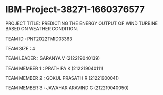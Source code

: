 # IBM-Project-38271-1660376577
PROJECT TITLE: PREDICTING THE ENERGY OUTPUT OF WIND TURBINE BASED ON WEATHER CONDITION.

TEAM ID : PNT2022TMID03363

TEAM SIZE : 4

TEAM LEADER : SARANYA V (212219040139)

TEAM MEMBER 1 : PRATHIPA K (212219040111)

TEAM MEMBER 2 : GOKUL PRASATH R (21221900041)

TEAM MEMBER 3 : JAWAHAR ARAVIND G (212219040050)
